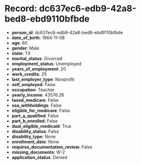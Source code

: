 # Record: dc637ec6-edb9-42a8-bed8-ebd9110bfbde

- **person_id**: dc637ec6-edb9-42a8-bed8-ebd9110bfbde
- **date_of_birth**: 1964-11-08
- **age**: 60
- **gender**: Male
- **state**: TX
- **marital_status**: Divorced
- **employment_status**: Unemployed
- **years_of_employment**: 20
- **work_credits**: 25
- **last_employer_type**: Nonprofit
- **self_employed**: False
- **occupation**: Teacher
- **yearly_income**: 43576.26
- **taxed_medicare**: False
- **ssa_withholdings**: False
- **eligible_for_medicare**: False
- **part_a_qualified**: False
- **part_b_enrolled**: False
- **dual_eligible_medicaid**: True
- **disability_status**: False
- **disability_type**: None
- **enrollment_date**: None
- **requires_documentation_review**: False
- **missing_documents**: W-2
- **application_status**: Denied